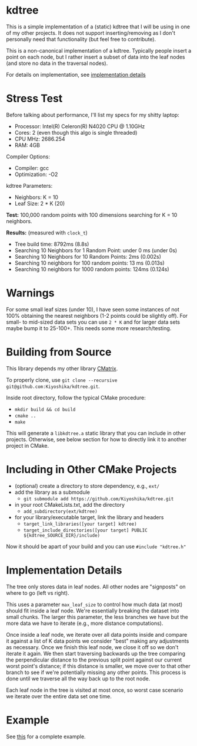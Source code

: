 # kdtree
This is a simple implementation of a (static) kdtree that I will be using in one of my other projects. It does not support inserting/removing as I don't personally need that functionality (but feel free to contribute).

This is a non-canonical implementation of a kdtree. Typically people insert a point on each node, but I rather insert a subset of data into the leaf nodes (and store no data in the traversal nodes).

For details on implementation, see [implementation details](#implementation-details)

# Stress Test
Before talking about performance, I'll list my specs for my shitty laptop:
* Processor: Intel(R) Celeron(R) N4020 CPU @ 1.10GHz
* Cores: 2 (even though this algo is single threaded)
* CPU MHz: 2686.254
* RAM: 4GB

Compiler Options:
* Compiler: gcc
* Optimization: -O2

kdtree Parameters:
* Neighbors: K = 10
* Leaf Size: 2 * K (20)

**Test:** 100,000 random points with 100 dimensions searching for K = 10 neighbors.

**Results:** (measured with `clock_t`)
* Tree build time: 8792ms (8.8s)
* Searching 10 Neighbors for 1 Random Point: under 0 ms (under 0s)
* Searching 10 Neighbors for 10 Random Points: 2ms (0.002s)
* Searching 10 neighbors for 100 random points: 13 ms (0.013s)
* Searching 10 neighbors for 1000 random points: 124ms (0.124s)

# Warnings
For some small leaf sizes (under 10), I have seen some instances of not 100% obtaining the nearest neighbors (1-2 points could be slightly off). For small- to mid-sized data sets you can use `2 * K` and for larger data sets maybe bump it to 25-100+. This needs some more research/testing.

# Building from Source
This library depends my other library [CMatrix](https://github.com/Kiyoshika/CMatrix).

To properly clone, use `git clone --recursive git@github.com:Kiyoshika/kdtree.git`.

Inside root directory, follow the typical CMake procedure:
* `mkdir build && cd build`
* `cmake ..`
* `make`

This will generate a `libkdtree.a` static library that you can include in other projects. Otherwise, see below section for how to directly link it to another project in CMake.

# Including in Other CMake Projects
* (optional) create a directory to store dependency, e.g., `ext/`
* add the library as a submodule
    * `git submodule add https://github.com/Kiyoshika/kdtree.git`
* in your root CMakeLists.txt, add the directory
    * `add_subdirectory(ext/kdtree)`
* for your library/executable target, link the library and headers
    * `target_link_libraries([your target] kdtree)`
    * `target_include_directories([your target] PUBLIC ${kdtree_SOURCE_DIR}/include)`

Now it should be apart of your build and you can use `#include "kdtree.h"`

# Implementation Details
The tree only stores data in leaf nodes. All other nodes are "signposts" on where to go (left vs right).

This uses a parameter `max_leaf_size` to control how much data (at most) should fit inside a leaf node. We're essentially breaking the dataset into small chunks. The larger this parameter, the less branches we have but the more data we have to iterate (e.g., more distance computations).

Once inside a leaf node, we iterate over all data points inside and compare it against a list of K data points we consider "best" making any adjustments as necessary. Once we finish this leaf node, we close it off so we don't iterate it again. We then start traversing backwards up the tree comparing the perpendicular distance to the previous split point against our current worst point's distance; if this distance is smaller, we move over to that other branch to see if we're potentially missing any other points. This process is done until we traverse all the way back up to the root node.

Each leaf node in the tree is visited at most once, so worst case scenario we iterate over the entire data set one time.

# Example
See [this](src/driver.c) for a complete example.
